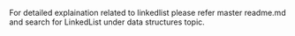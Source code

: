 For detailed explaination related to linkedlist please refer master readme.md and search for LinkedList under data structures topic.
